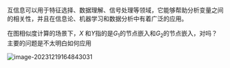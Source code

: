 互信息可以用于特征选择、数据理解、信号处理等领域，它能够帮助分析变量之间的相关性，并且在信息论、机器学习和数据分析中有着广泛的应用。



在图相似度计算的场景下，$X$ 和$Y$指的是$G_1$的节点嵌入和$G_2$的节点嵌入，对吗？ 主要的问题是不太明白如何应用

![image-20231219164843031](http://debian.fffu.fun:9000/image-bed/2023/12/19/image-20231219164843031.png)
